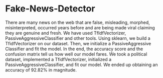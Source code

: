# Fake-News-Detector
There are many news on the web that are false, misleading, morphed, misinterpreted, occurred years before and are being made viral claiming they are genuine and fresh.  We have used TfIdfVectorizer, PassiveAggressiveClassifier and other tools. Using sklearn, we build a TfidfVectorizer on our dataset. Then, we initialize a PassiveAggressive Classifier and fit the model. In the end, the accuracy score and the confusion matrix tell us how well our model fares. We took a political dataset, implemented a TfidfVectorizer, initialized a PassiveAggressiveClassifier, and fit our model. We ended up obtaining an accuracy of 92.82% in magnitude.
